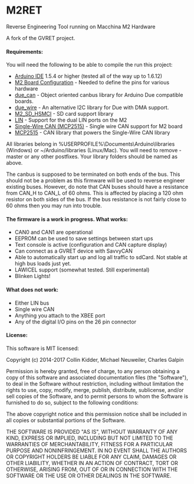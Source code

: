 M2RET
=======

Reverse Engineering Tool running on Macchina M2 Hardware

A fork of the GVRET project.

#### Requirements:

You will need the following to be able to compile the run this project:

- [Arduino IDE](https://www.arduino.cc/en/Main/Software) 1.5.4 or higher (tested all of the way up to 1.6.12)
- [M2 Board Configuration](https://github.com/macchina/arduino-boards-sam) - Needed to define the pins for various hardware
- [due_can](https://github.com/collin80/due_can) - Object oriented canbus library for Arduino Due compatible boards.
- [due_wire](https://github.com/collin80/due_wire) - An alternative I2C library for Due with DMA support.
- [M2_SD_HSMCI](https://github.com/macchina/M2_SD_HSMCI) - SD card support library
- [LIN](https://github.com/macchina/LIN) - Support for the dual LIN ports on the M2
- [Single-Wire CAN (MCP2515)](https://github.com/macchina/Single-Wire-CAN-mcp2515) - Single wire CAN support for M2 board
- [MCP2515](https://github.com/macchina/mcp2515) - CAN library that powers the Single-Wire CAN library

All libraries belong in %USERPROFILE%\Documents\Arduino\libraries (Windows) or ~/Arduino/libraries (Linux/Mac).
You will need to remove -master or any other postfixes. Your library folders should be named as above.

The canbus is supposed to be terminated on both ends of the bus. This should not be a problem as this firmware will be used to reverse engineer existing buses. However, do note that CAN buses should have a resistance from CAN_H to CAN_L of 60 ohms. This is affected by placing a 120 ohm resistor on both sides of the bus. If the bus resistance is not fairly close to 60 ohms then you may run into trouble.  

#### The firmware is a work in progress. What works:
- CAN0 and CAN1 are operational
- EEPROM can be used to save settings between start ups
- Text console is active (configuration and CAN capture display)
- Can connect as a GVRET device with SavvyCAN
- Able to automatically start up and log all traffic to sdCard. Not stable at high bus loads just yet.
- LAWICEL support (somewhat tested. Still experimental)
- Blinken Lights!

#### What does not work:
- Either LIN bus
- Single wire CAN
- Anything you attach to the XBEE port
- Any of the digital I/O pins on the 26 pin connector

#### License:

This software is MIT licensed:

Copyright (c) 2014-2017 Collin Kidder, Michael Neuweiler, Charles Galpin

Permission is hereby granted, free of charge, to any person obtaining
a copy of this software and associated documentation files (the
"Software"), to deal in the Software without restriction, including
without limitation the rights to use, copy, modify, merge, publish,
distribute, sublicense, and/or sell copies of the Software, and to
permit persons to whom the Software is furnished to do so, subject to
the following conditions:

The above copyright notice and this permission notice shall be included
in all copies or substantial portions of the Software.

THE SOFTWARE IS PROVIDED "AS IS", WITHOUT WARRANTY OF ANY KIND,
EXPRESS OR IMPLIED, INCLUDING BUT NOT LIMITED TO THE WARRANTIES OF
MERCHANTABILITY, FITNESS FOR A PARTICULAR PURPOSE AND NONINFRINGEMENT.
IN NO EVENT SHALL THE AUTHORS OR COPYRIGHT HOLDERS BE LIABLE FOR ANY
CLAIM, DAMAGES OR OTHER LIABILITY, WHETHER IN AN ACTION OF CONTRACT,
TORT OR OTHERWISE, ARISING FROM, OUT OF OR IN CONNECTION WITH THE
SOFTWARE OR THE USE OR OTHER DEALINGS IN THE SOFTWARE.

